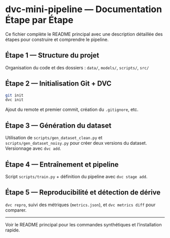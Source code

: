 # dvc-mini-pipeline — Documentation Étape par Étape

Ce fichier complète le README principal avec une description détaillée des étapes pour construire et comprendre le pipeline.

## Étape 1 — Structure du projet

Organisation du code et des dossiers : `data/`, `models/`, `scripts/`, `src/`

## Étape 2 — Initialisation Git + DVC

```bash
git init
dvc init
```

Ajout du remote et premier commit, création du `.gitignore`, etc.

## Étape 3 — Génération du dataset

Utilisation de `scripts/gen_dataset_clean.py` et `scripts/gen_dataset_noisy.py` pour créer deux versions du dataset. Versionnage avec `dvc add`.

## Étape 4 — Entraînement et pipeline

Script `scripts/train.py` + définition du pipeline avec `dvc stage add`.

## Étape 5 — Reproducibilité et détection de dérive

`dvc repro`, suivi des métriques (`metrics.json`), et `dvc metrics diff` pour comparer.

---
Voir le README principal pour les commandes synthétiques et l’installation rapide.
